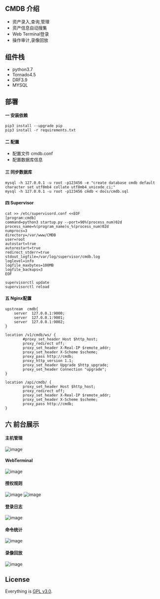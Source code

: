 ## CMDB 介绍

- 资产录入,查询,管理
- 资产信息自动搜集
- Web Terminal登录
- 操作审计,录像回放

## 组件栈
- python3.7
- Tornado4.5
- DRF3.9
- MYSQL


## 部署

#### 一 安装依赖
```
pip3 install --upgrade pip
pip3 install -r requirements.txt
```

#### 二 配置
- 配置文件 cmdb.conf
- 配置数据库信息

#### 三 同步数据库
```
mysql -h 127.0.0.1 -u root -p123456 -e "create database cmdb default character set utf8mb4 collate utf8mb4_unicode_ci;"
mysql -h 127.0.0.1 -u root -p123456 cmdb < docs/cmdb.sql
```

#### 四 Supervisor
```
cat >> /etc/supervisord.conf <<EOF
[program:cmdb]
command=python3 startup.py --port=90%(process_num)02d
process_name=%(program_name)s_%(process_num)02d
numprocs=3
directory=/var/www/CMDB
user=root
autostart=true
autorestart=true
redirect_stderr=true
stdout_logfile=/var/log/supervisor/cmdb.log
loglevel=info
logfile_maxbytes=100MB
logfile_backups=3
EOF

supervisorctl update
supervisorctl reload
```

#### 五 Nginx配置
```
upstream  cmdb{
    server  127.0.0.1:9000;
    server  127.0.0.1:9001;
    server  127.0.0.1:9002;
}

location /v1/cmdb/ws/ {
        #proxy_set_header Host $http_host;
        proxy_redirect off;
        proxy_set_header X-Real-IP $remote_addr;
        proxy_set_header X-Scheme $scheme;
        proxy_pass http://cmdb;
        proxy_http_version 1.1;
        proxy_set_header Upgrade $http_upgrade;
        proxy_set_header Connection "upgrade";
}

location /api/cmdb/ {
        proxy_set_header Host $http_host;
        proxy_redirect off;
        proxy_set_header X-Real-IP $remote_addr;
        proxy_set_header X-Scheme $scheme;
        proxy_pass http://cmdb;
}
```

## 六 前台展示
#### 主机管理
![image](https://raw.githubusercontent.com/yangmv/SuperCMDB/master/static/images/01.png)

#### WebTerminal
![image](https://raw.githubusercontent.com/yangmv/SuperCMDB/master/static/images/04.png)

#### 授权规则
![image](https://raw.githubusercontent.com/yangmv/SuperCMDB/master/static/images/02.png)
![image](https://raw.githubusercontent.com/yangmv/SuperCMDB/master/static/images/03.png)

#### 登录日志
![image](https://raw.githubusercontent.com/yangmv/SuperCMDB/master/static/images/05.png)

#### 命令统计
![image](https://raw.githubusercontent.com/yangmv/SuperCMDB/master/static/images/06.png)

#### 录像回放
![image](https://raw.githubusercontent.com/yangmv/SuperCMDB/master/static/images/07.png)


## License

Everything is [GPL v3.0](https://www.gnu.org/licenses/gpl-3.0.html).